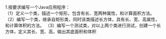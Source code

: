 1.按要求编写一个Java应用程序：  
（1）定义一个类，描述一个矩形，包含有长、宽两种属性，和计算面积方法。
（2）编写一个类，继承自矩形类，同时该类描述长方体，具有长、宽、高属性，和计算体积的方法。
（3）编写一个测试类，对以上两个类进行测试，创建一个长方体，定义其长、宽、高，输出其底面积和体积